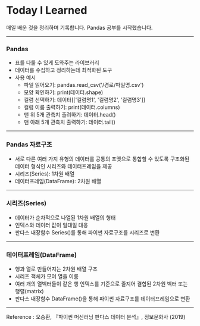 # Today I Learned

매일 배운 것을 정리하며 기록합니다. Pandas 공부를 시작했습니다.

---

### Pandas

- 표를 다룰 수 있게 도와주는 라이브러리
- 데이터를 수집하고 정리하는데 최적화된 도구
- 사용 예시
  - 파일 읽어오기: pandas.read_csv('/경로/파일명.csv')
  - 모양 확인하기: print(데이터.shape)
  - 컬럼 선택하기: 데이터[['컬럼명1', '컬럼명2', '컬럼명3']]
  - 컬럼 이름 출력하기: print(데이터.columns)
  - 맨 위 5개 관측치 출려하기: 데이터.head()
  - 맨 아래 5개 관측치 출력하기: 데이터.tail()

---

### Pandas 자료구조

- 서로 다른 여러 가지 유형의 데이터를 공통의 포맷으로 통합할 수 있도록 구조화된 데이터 형식인 시리즈와 데이터프레임을 제공
- 시리즈(Series): 1차원 배열
- 데이터프레임(DataFrame): 2차원 배열

---

### 시리즈(Series)

- 데이터가 순차적으로 나열된 1차원 배열의 형태
- 인덱스와 데이터 값이 일대일 대응
- 판다스 내장함수 Series()를 통해 파이썬 자료구조를 시리즈로 변환

---

### 데이터프레임(DataFrame)

- 행과 열로 만들어지는 2차원 배열 구조
- 시리즈 객체가 모여 열을 이룸
- 여러 개의 열벡터들이 같은 행 인덱스를 기준으로 줄지어 결합된 2차원 벡터 또는 행렬(matrix)
- 판다스 내장함수 DataFrame()을 통해 파이썬 자료구조를 데이터프레임으로 변환

---

Reference : 오승환, 『파이썬 머신러닝 판다스 데이터 분석』, 정보문화사 (2019)
